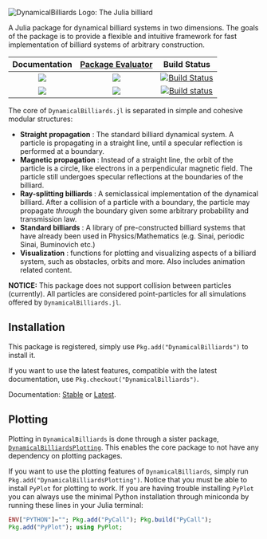 ![DynamicalBilliards Logo: The Julia billiard](http://i.imgur.com/NKgzYrt.gif)

A Julia package for dynamical billiard systems in two dimensions.
The goals of the package is to provide a flexible and intuitive framework for fast implementation of billiard systems of arbitrary construction.

<center>

| **Documentation**   | [**Package Evaluator**](http://pkg.julialang.org/?pkg=DynamicalBilliards#DynamicalBilliards) | **Build Status**     |
|:--------:|:-------------------:|:-----------------------:|
| [![](https://img.shields.io/badge/docs-stable-blue.svg)](https://Datseris.github.io/DynamicalBilliards.jl/stable) |[![](http://pkg.julialang.org/badges/DynamicalBilliards_0.5.svg)](http://pkg.julialang.org/?pkg=DynamicalBilliards) | [![Build Status](https://travis-ci.org/Datseris/DynamicalBilliards.jl.svg?branch=master)](https://travis-ci.org/Datseris/DynamicalBilliards.jl) |
| [![](https://img.shields.io/badge/docs-latest-blue.svg)](https://Datseris.github.io/DynamicalBilliards.jl/latest) |[![](http://pkg.julialang.org/badges/DynamicalBilliards_0.6.svg)](http://pkg.julialang.org/?pkg=DynamicalBilliards)  | [![Build status](https://ci.appveyor.com/api/projects/status/r087ojfuh2rtrxtm?svg=true)](https://ci.appveyor.com/project/Datseris/dynamicalbilliards-jl)|


</center>

The core of `DynamicalBilliards.jl` is separated in simple and cohesive modular structures:
* **Straight propagation** : The standard billiard dynamical system. A particle is propagating in a straight line, until a specular reflection is performed at a boundary.
* **Magnetic propagation** : Instead of a straight line, the orbit of the particle is a circle, like electrons in a perpendicular magnetic field. The particle still undergoes specular reflections at the boundaries of the billiard.
* **Ray-splitting billiards** : A semiclassical implementation of the dynamical billiard. After a collision of a particle with a boundary, the particle may propagate *through* the boundary given some arbitrary probability and transmission law.
* **Standard billiards** : A library of pre-constructed billiard systems that have already been used in Physics/Mathematics (e.g. Sinai, periodic Sinai, Buminovich etc.)
* **Visualization** : functions for plotting and visualizing aspects of a billiard system, such as obstacles, orbits and more. Also includes animation related content.

**NOTICE:** This package does not support collision between particles (currently). All particles are considered point-particles for all simulations offered by `DynamicalBilliards.jl`.

## Installation
This package is registered, simply use `Pkg.add("DynamicalBilliards")` to install it.

If you want to use the latest features, compatible with the latest documentation, use `Pkg.checkout("DynamicalBilliards")`.

Documentation: [Stable](https://Datseris.github.io/DynamicalBilliards.jl/stable) or [Latest](https://Datseris.github.io/DynamicalBilliards.jl/latest).


## Plotting
Plotting in `DynamicalBilliards` is done through a sister package, [`DynamicalBilliardsPlotting`](https://github.com/Datseris/DynamicalBilliardsPlotting.jl). This enables the core package to not have any dependency on plotting packages.

If you want to use the plotting features of `DynamicalBilliards`, simply run `Pkg.add("DynamicalBilliardsPlotting")`. Notice that you must be able to install `PyPlot` for plotting to work. If you are having trouble installing `PyPlot` you can always use the minimal Python installation through miniconda by running these lines in your Julia terminal:

```julia
ENV["PYTHON"]=""; Pkg.add("PyCall"); Pkg.build("PyCall");
Pkg.add("PyPlot"); using PyPlot;
```
